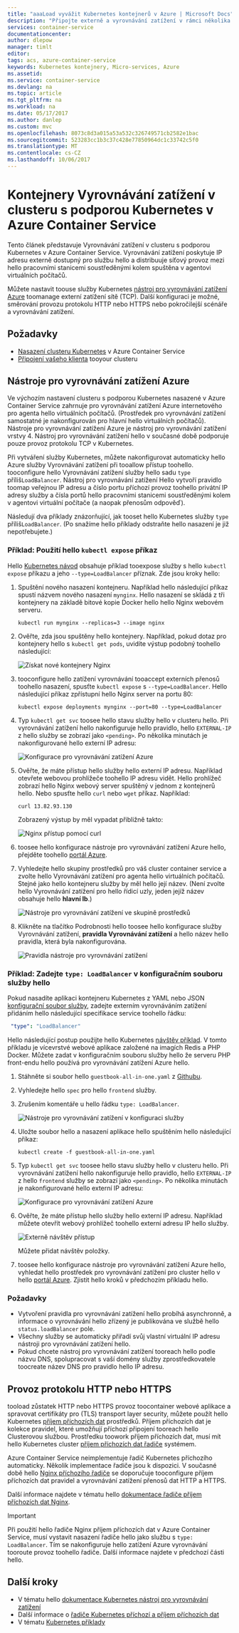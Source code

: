 ```yaml
---
title: "aaaLoad vyvážit Kubernetes kontejnerů v Azure | Microsoft Docs"
description: "Připojte externě a vyrovnávání zatížení v rámci několika kontejnerů v clusteru s podporou Kubernetes v Azure Container Service."
services: container-service
documentationcenter: 
author: dlepow
manager: timlt
editor: 
tags: acs, azure-container-service
keywords: Kubernetes kontejnery, Micro-services, Azure
ms.assetid: 
ms.service: container-service
ms.devlang: na
ms.topic: article
ms.tgt_pltfrm: na
ms.workload: na
ms.date: 05/17/2017
ms.author: danlep
ms.custom: mvc
ms.openlocfilehash: 8073c8d3a015a53a532c326749571cb2582e1bac
ms.sourcegitcommit: 523283cc1b3c37c428e77850964dc1c33742c5f0
ms.translationtype: MT
ms.contentlocale: cs-CZ
ms.lasthandoff: 10/06/2017
---
```

# <a name="load-balance-containers-in-a-kubernetes-cluster-in-azure-container-service"></a>Kontejnery Vyrovnávání zatížení v clusteru s podporou Kubernetes v Azure Container Service 
Tento článek představuje Vyrovnávání zatížení v clusteru s podporou Kubernetes v Azure Container Service. Vyrovnávání zatížení poskytuje IP adresu externě dostupný pro službu hello a distribuuje síťový provoz mezi hello pracovními stanicemi soustředěnými kolem spuštěna v agentovi virtuálních počítačů.

Můžete nastavit toouse služby Kubernetes [nástroj pro vyrovnávání zatížení Azure](../../load-balancer/load-balancer-overview.md) toomanage externí zatížení sítě (TCP). Další konfiguraci je možné, směrování provozu protokolu HTTP nebo HTTPS nebo pokročilejší scénáře a vyrovnávání zatížení.

## <a name="prerequisites"></a>Požadavky
* [Nasazení clusteru Kubernetes](container-service-kubernetes-walkthrough.md) v Azure Container Service
* [Připojení vašeho klienta](../container-service-connect.md) tooyour clusteru

## <a name="azure-load-balancer"></a>Nástroje pro vyrovnávání zatížení Azure

Ve výchozím nastavení clusteru s podporou Kubernetes nasazené v Azure Container Service zahrnuje pro vyrovnávání zatížení Azure internetového pro agenta hello virtuálních počítačů. (Prostředek pro vyrovnávání zatížení samostatné je nakonfigurován pro hlavní hello virtuálních počítačů). Nástroje pro vyrovnávání zatížení Azure je nástroj pro vyrovnávání zatížení vrstvy 4. Nástroj pro vyrovnávání zatížení hello v současné době podporuje pouze provoz protokolu TCP v Kubernetes.

Při vytváření služby Kubernetes, můžete nakonfigurovat automaticky hello Azure služby Vyrovnávání zatížení při tooallow přístup toohello. tooconfigure hello Vyrovnávání zatížení služby hello sadu `type` příliš`LoadBalancer`. Nástroj pro vyrovnávání zatížení Hello vytvoří pravidlo toomap veřejnou IP adresu a číslo portu příchozí provoz toohello privátní IP adresy služby a čísla portů hello pracovními stanicemi soustředěnými kolem v agentovi virtuální počítače (a naopak přenosům odpověď). 

 Následují dva příklady znázorňující, jak tooset hello Kubernetes služby `type` příliš`LoadBalancer`. (Po snažíme hello příklady odstraňte hello nasazení je již nepotřebujete.)

### <a name="example-use-hello-kubectl-expose-command"></a>Příklad: Použití hello `kubectl expose` příkaz 
Hello [Kubernetes návod](container-service-kubernetes-walkthrough.md) obsahuje příklad tooexpose služby s hello `kubectl expose` příkazu a jeho `--type=LoadBalancer` příznak. Zde jsou kroky hello:

1. Spuštění nového nasazení kontejneru. Například hello následující příkaz spustí názvem nového nasazení `mynginx`. Hello nasazení se skládá z tři kontejnery na základě bitové kopie Docker hello hello Nginx webovém serveru.

    ```console
    kubectl run mynginx --replicas=3 --image nginx
    ```
2. Ověřte, zda jsou spuštěny hello kontejnery. Například, pokud dotaz pro kontejnery hello s `kubectl get pods`, uvidíte výstup podobný toohello následující:

    ![Získat nové kontejnery Nginx](./media/container-service-kubernetes-load-balancing/nginx-get-pods.png)

3. tooconfigure hello zatížení vyrovnávání tooaccept externích přenosů toohello nasazení, spusťte `kubectl expose` s `--type=LoadBalancer`. Hello následující příkaz zpřístupní hello Nginx server na portu 80:

    ```console
    kubectl expose deployments mynginx --port=80 --type=LoadBalancer
    ```

4. Typ `kubectl get svc` toosee hello stavu služby hello v clusteru hello. Při vyrovnávání zatížení hello nakonfiguruje hello pravidlo, hello `EXTERNAL-IP` z hello služby se zobrazí jako `<pending>`. Po několika minutách je nakonfigurované hello externí IP adresu: 

    ![Konfigurace pro vyrovnávání zatížení Azure](./media/container-service-kubernetes-load-balancing/nginx-external-ip.png)

5. Ověřte, že máte přístup hello služby hello externí IP adresu. Například otevřete webovou prohlížeče toohello IP adresu vidět. Hello prohlížeč zobrazí hello Nginx webový server spuštěný v jednom z kontejnerů hello. Nebo spusťte hello `curl` nebo `wget` příkaz. Například:

    ```
    curl 13.82.93.130
    ```

    Zobrazený výstup by měl vypadat přibližně takto:

    ![Nginx přístup pomocí curl](./media/container-service-kubernetes-load-balancing/curl-output.png)

6. toosee hello konfigurace nástroje pro vyrovnávání zatížení Azure hello, přejděte toohello [portál Azure](https://portal.azure.com).

7. Vyhledejte hello skupiny prostředků pro váš cluster container service a zvolte hello Vyrovnávání zatížení pro agenta hello virtuálních počítačů. Stejné jako hello kontejneru služby by měl hello její název. (Není zvolte hello Vyrovnávání zatížení pro hello řídicí uzly, jeden jejíž název obsahuje hello **hlavní lb**.) 

    ![Nástroje pro vyrovnávání zatížení ve skupině prostředků](./media/container-service-kubernetes-load-balancing/container-resource-group-portal.png)

8. Klikněte na tlačítko Podrobnosti hello toosee hello konfigurace služby Vyrovnávání zatížení, **pravidla Vyrovnávání zatížení** a hello název hello pravidla, která byla nakonfigurována.

    ![Pravidla nástroje pro vyrovnávání zatížení](./media/container-service-kubernetes-load-balancing/load-balancing-rules.png) 

### <a name="example-specify-type-loadbalancer-in-hello-service-configuration-file"></a>Příklad: Zadejte `type: LoadBalancer` v konfiguračním souboru služby hello

Pokud nasadíte aplikaci kontejneru Kubernetes z YAML nebo JSON [konfigurační soubor služby](https://kubernetes.io/docs/user-guide/services/operations/#service-configuration-file), zadejte externím vyrovnáváním zatížení přidáním hello následující specifikace service toohello řádku:

```YAML
 "type": "LoadBalancer"
``` 



Hello následující postup použijte hello Kubernetes [návštěv příklad](https://github.com/kubernetes/kubernetes/tree/master/examples/guestbook). V tomto příkladu je vícevrstvé webové aplikace založené na imagích Redis a PHP Docker. Můžete zadat v konfiguračním souboru služby hello že serveru PHP front-endu hello používá pro vyrovnávání zatížení Azure hello.

1. Stáhněte si soubor hello `guestbook-all-in-one.yaml` z [Githubu](https://github.com/kubernetes/kubernetes/tree/master/examples/guestbook/all-in-one). 
2. Vyhledejte hello `spec` pro hello `frontend` služby.
3. Zrušením komentáře u hello řádku `type: LoadBalancer`.

    ![Nástroje pro vyrovnávání zatížení v konfiguraci služby](./media/container-service-kubernetes-load-balancing/guestbook-frontend-loadbalance.png)

4. Uložte soubor hello a nasazení aplikace hello spuštěním hello následující příkaz:

    ```
    kubectl create -f guestbook-all-in-one.yaml
    ```

5. Typ `kubectl get svc` toosee hello stavu služby hello v clusteru hello. Při vyrovnávání zatížení hello nakonfiguruje hello pravidlo, hello `EXTERNAL-IP` z hello `frontend` služby se zobrazí jako `<pending>`. Po několika minutách je nakonfigurované hello externí IP adresu: 

    ![Konfigurace pro vyrovnávání zatížení Azure](./media/container-service-kubernetes-load-balancing/guestbook-external-ip.png)

6. Ověřte, že máte přístup hello služby hello externí IP adresu. Například můžete otevřít webový prohlížeč toohello externí adresu IP hello služby.

    ![Externě návštěv přístup](./media/container-service-kubernetes-load-balancing/guestbook-web.png)

    Můžete přidat návštěv položky.

7. toosee hello konfigurace nástroje pro vyrovnávání zatížení Azure hello, vyhledat hello prostředek pro vyrovnávání zatížení pro cluster hello v hello [portál Azure](https://portal.azure.com). Zjistit hello kroků v předchozím příkladu hello.

### <a name="considerations"></a>Požadavky

* Vytvoření pravidla pro vyrovnávání zatížení hello probíhá asynchronně, a informace o vyrovnávání hello zřízený je publikována ve službě hello `status.loadBalancer` pole.
* Všechny služby se automaticky přiřadí svůj vlastní virtuální IP adresu nástroji pro vyrovnávání zatížení hello.
* Pokud chcete nástroj pro vyrovnávání zatížení tooreach hello podle názvu DNS, spolupracovat s vaší domény služby zprostředkovatele toocreate název DNS pro pravidlo hello IP adresu.

## <a name="http-or-https-traffic"></a>Provoz protokolu HTTP nebo HTTPS

tooload zůstatek HTTP nebo HTTPS provoz toocontainer webové aplikace a spravovat certifikáty pro (TLS) transport layer security, můžete použít hello Kubernetes [příjem příchozích dat](https://kubernetes.io/docs/user-guide/ingress/) prostředků. Příjem příchozích dat je kolekce pravidel, které umožňují příchozí připojení tooreach hello Clusterovou službou. Prostředku toowork příjem příchozích dat, musí mít hello Kubernetes cluster [příjem příchozích dat řadiče](https://kubernetes.io/docs/user-guide/ingress/#ingress-controllers) systémem.

Azure Container Service neimplementuje řadič Kubernetes příchozího automaticky. Několik implementace řadiče jsou k dispozici. V současné době hello [Nginx příchozího řadiče](https://github.com/kubernetes/ingress/tree/master/examples/deployment/nginx) se doporučuje tooconfigure příjem příchozích dat pravidel a vyrovnávání zatížení přenosů dat HTTP a HTTPS. 

Další informace najdete v tématu hello [dokumentace řadiče příjem příchozích dat Nginx](https://github.com/kubernetes/ingress/tree/master/controllers/nginx/README.md).

> [!IMPORTANT]
> Při použití hello řadiče Nginx příjem příchozích dat v Azure Container Service, musí vystavit nasazení řadiče hello jako službu s `type: LoadBalancer`. Tím se nakonfiguruje hello zatížení Azure vyrovnávání tooroute provoz toohello řadiče. Další informace najdete v předchozí části hello.


## <a name="next-steps"></a>Další kroky

* V tématu hello [dokumentace Kubernetes nástroj pro vyrovnávání zatížení](https://kubernetes.io/docs/user-guide/load-balancer/)
* Další informace o [řadiče Kubernetes příchozí a příjem příchozích dat](https://kubernetes.io/docs/user-guide/ingress/)
* V tématu [Kubernetes příklady](https://github.com/kubernetes/kubernetes/tree/master/examples)


